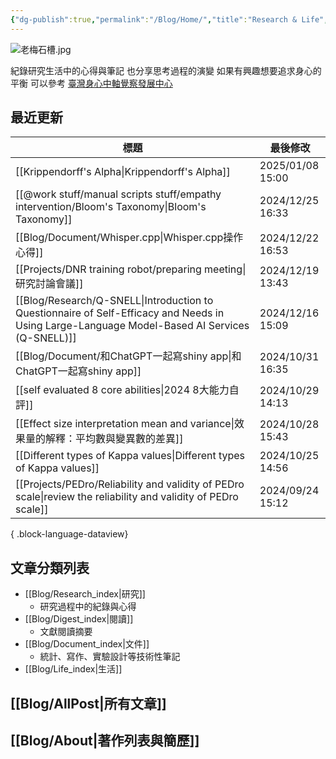 ```yaml
---
{"dg-publish":true,"permalink":"/Blog/Home/","title":"Research & Life","contentClasses":"cards","tags":["blog","gardenEntry"],"created":"2023-02-16T00:00:00.000Z","updated":"2024-05-17T10:41"}
---
```



![老梅石槽.jpg](/img/user/Blog/images/%E8%80%81%E6%A2%85%E7%9F%B3%E6%A7%BD.jpg)

紀錄研究生活中的心得與筆記
也分享思考過程的演變
如果有興趣想要追求身心的平衡
可以參考 [臺灣身心中軸覺察發展中心](https://bmaa.tw)

## 最近更新

| 標題                                                                                                                                               | 最後修改              |
| ------------------------------------------------------------------------------------------------------------------------------------------------ | ----------------- |
| [[Krippendorff's Alpha\|Krippendorff's Alpha]]                                                                                                | 2025/01/08  15:00 |
| [[@work stuff/manual scripts stuff/empathy intervention/Bloom's Taxonomy\|Bloom's Taxonomy]]                                                  | 2024/12/25  16:33 |
| [[Blog/Document/Whisper.cpp\|Whisper.cpp操作心得]]                                                                                                | 2024/12/22  16:53 |
| [[Projects/DNR training robot/preparing meeting\|研究討論會議]]                                                                                     | 2024/12/19  13:43 |
| [[Blog/Research/Q-SNELL\|Introduction to Questionnaire of Self-Efficacy and Needs in Using Large-Language Model-Based AI Services (Q-SNELL)]] | 2024/12/16  15:09 |
| [[Blog/Document/和ChatGPT一起寫shiny app\|和ChatGPT一起寫shiny app]]                                                                                  | 2024/10/31  16:35 |
| [[self evaluated 8 core abilities\|2024 8大能力自評]]                                                                                              | 2024/10/29  14:13 |
| [[Effect size interpretation mean and variance\|效果量的解釋：平均數與變異數的差異]]                                                                           | 2024/10/28  15:43 |
| [[Different types of Kappa values\|Different types of Kappa values]]                                                                          | 2024/10/25  14:56 |
| [[Projects/PEDro/Reliability and validity of PEDro scale\|review the reliability and validity of PEDro scale]]                                | 2024/09/24  15:12 |

{ .block-language-dataview}

## 文章分類列表

- [[Blog/Research_index\|研究]]
    - 研究過程中的紀錄與心得
- [[Blog/Digest_index\|閱讀]]
    - 文獻閱讀摘要
- [[Blog/Document_index\|文件]]
    - 統計、寫作、實驗設計等技術性筆記
- [[Blog/Life_index\|生活]]

## [[Blog/AllPost\|所有文章]]

## [[Blog/About\|著作列表與簡歷]]
